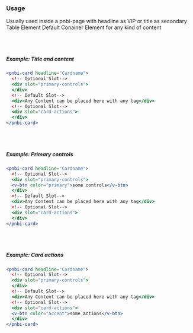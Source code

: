 ### Usage

Usually used inside a pnbi-page with headline as VIP or title as secondary Table Element Default Conainer Element for any kind of content

<br><br>

##### Example: Title and content

```jsx
<pnbi-card headline="Cardname">
  <!-- Optional Slot-->
  <div slot="primary-controls">
  </div>
  <!-- Default Slot-->
  <div>Any Content can be placed here with any tag</div>
  <!-- Optional Slot-->
  <div slot="card-actions">
  </div>
</pnbi-card>
```

<br><br>

##### Example: Primary controls

```jsx
<pnbi-card headline="Cardname">
  <!-- Optional Slot-->
  <div slot="primary-controls">
  <v-btn color="primary">some controls</v-btn>
  </div>
  <!-- Default Slot-->
  <div>Any Content can be placed here with any tag</div>
  <!-- Optional Slot-->
  <div slot="card-actions">
  </div>
</pnbi-card>
```

<br><br>

##### Example: Card actions

```jsx
<pnbi-card headline="Cardname">
  <!-- Optional Slot-->
  <div slot="primary-controls">
  </div>
  <!-- Default Slot-->
  <div>Any Content can be placed here with any tag</div>
  <!-- Optional Slot-->
  <div slot="card-actions">
  <v-btn color="accent">some actions</v-btn>
  </div>
</pnbi-card>
```
